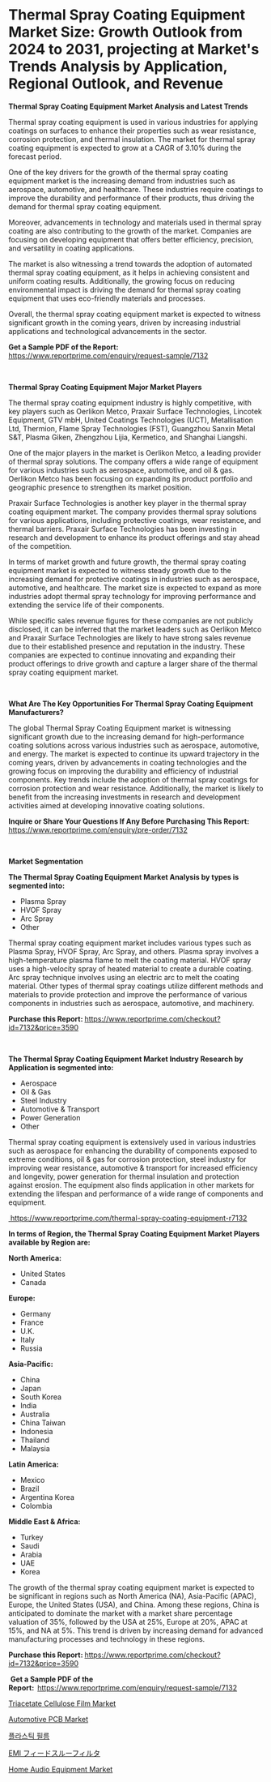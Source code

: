 <p><h1>Thermal Spray Coating Equipment Market Size: Growth Outlook from 2024 to 2031, projecting at Market's Trends Analysis by Application, Regional Outlook, and Revenue</h1></p><p><strong>Thermal Spray Coating Equipment Market Analysis and Latest Trends</strong></p>
<p><p>Thermal spray coating equipment is used in various industries for applying coatings on surfaces to enhance their properties such as wear resistance, corrosion protection, and thermal insulation. The market for thermal spray coating equipment is expected to grow at a CAGR of 3.10% during the forecast period. </p><p>One of the key drivers for the growth of the thermal spray coating equipment market is the increasing demand from industries such as aerospace, automotive, and healthcare. These industries require coatings to improve the durability and performance of their products, thus driving the demand for thermal spray coating equipment. </p><p>Moreover, advancements in technology and materials used in thermal spray coating are also contributing to the growth of the market. Companies are focusing on developing equipment that offers better efficiency, precision, and versatility in coating applications. </p><p>The market is also witnessing a trend towards the adoption of automated thermal spray coating equipment, as it helps in achieving consistent and uniform coating results. Additionally, the growing focus on reducing environmental impact is driving the demand for thermal spray coating equipment that uses eco-friendly materials and processes. </p><p>Overall, the thermal spray coating equipment market is expected to witness significant growth in the coming years, driven by increasing industrial applications and technological advancements in the sector.</p></p>
<p><strong>Get a Sample PDF of the Report:&nbsp;</strong> <a href="https://www.reportprime.com/enquiry/request-sample/7132">https://www.reportprime.com/enquiry/request-sample/7132</a></p>
<p>&nbsp;</p>
<p><strong>Thermal Spray Coating Equipment Major Market Players</strong></p>
<p><p>The thermal spray coating equipment industry is highly competitive, with key players such as Oerlikon Metco, Praxair Surface Technologies, Lincotek Equipment, GTV mbH, United Coatings Technologies (UCT), Metallisation Ltd, Thermion, Flame Spray Technologies (FST), Guangzhou Sanxin Metal S&T, Plasma Giken, Zhengzhou Lijia, Kermetico, and Shanghai Liangshi. </p><p>One of the major players in the market is Oerlikon Metco, a leading provider of thermal spray solutions. The company offers a wide range of equipment for various industries such as aerospace, automotive, and oil & gas. Oerlikon Metco has been focusing on expanding its product portfolio and geographic presence to strengthen its market position. </p><p>Praxair Surface Technologies is another key player in the thermal spray coating equipment market. The company provides thermal spray solutions for various applications, including protective coatings, wear resistance, and thermal barriers. Praxair Surface Technologies has been investing in research and development to enhance its product offerings and stay ahead of the competition.</p><p>In terms of market growth and future growth, the thermal spray coating equipment market is expected to witness steady growth due to the increasing demand for protective coatings in industries such as aerospace, automotive, and healthcare. The market size is expected to expand as more industries adopt thermal spray technology for improving performance and extending the service life of their components.</p><p>While specific sales revenue figures for these companies are not publicly disclosed, it can be inferred that the market leaders such as Oerlikon Metco and Praxair Surface Technologies are likely to have strong sales revenue due to their established presence and reputation in the industry. These companies are expected to continue innovating and expanding their product offerings to drive growth and capture a larger share of the thermal spray coating equipment market.</p></p>
<p>&nbsp;</p>
<p><strong>What Are The Key Opportunities For Thermal Spray Coating Equipment Manufacturers?</strong></p>
<p><p>The global Thermal Spray Coating Equipment market is witnessing significant growth due to the increasing demand for high-performance coating solutions across various industries such as aerospace, automotive, and energy. The market is expected to continue its upward trajectory in the coming years, driven by advancements in coating technologies and the growing focus on improving the durability and efficiency of industrial components. Key trends include the adoption of thermal spray coatings for corrosion protection and wear resistance. Additionally, the market is likely to benefit from the increasing investments in research and development activities aimed at developing innovative coating solutions.</p></p>
<p><strong>Inquire or Share Your Questions If Any Before Purchasing This Report:</strong> <a href="https://www.reportprime.com/enquiry/pre-order/7132">https://www.reportprime.com/enquiry/pre-order/7132</a></p>
<p>&nbsp;</p>
<p><strong>Market Segmentation</strong></p>
<p><strong>The Thermal Spray Coating Equipment Market Analysis by types is segmented into:</strong></p>
<p><ul><li>Plasma Spray</li><li>HVOF Spray</li><li>Arc Spray</li><li>Other</li></ul></p>
<p><p>Thermal spray coating equipment market includes various types such as Plasma Spray, HVOF Spray, Arc Spray, and others. Plasma spray involves a high-temperature plasma flame to melt the coating material. HVOF spray uses a high-velocity spray of heated material to create a durable coating. Arc spray technique involves using an electric arc to melt the coating material. Other types of thermal spray coatings utilize different methods and materials to provide protection and improve the performance of various components in industries such as aerospace, automotive, and machinery.</p></p>
<p><strong>Purchase this Report:&nbsp;</strong><a href="https://www.reportprime.com/checkout?id=7132&price=3590">https://www.reportprime.com/checkout?id=7132&price=3590</a></p>
<p>&nbsp;</p>
<p><strong>The Thermal Spray Coating Equipment Market Industry Research by Application is segmented into:</strong></p>
<p><ul><li>Aerospace</li><li>Oil & Gas</li><li>Steel Industry</li><li>Automotive & Transport</li><li>Power Generation</li><li>Other</li></ul></p>
<p><p>Thermal spray coating equipment is extensively used in various industries such as aerospace for enhancing the durability of components exposed to extreme conditions, oil & gas for corrosion protection, steel industry for improving wear resistance, automotive & transport for increased efficiency and longevity, power generation for thermal insulation and protection against erosion. The equipment also finds application in other markets for extending the lifespan and performance of a wide range of components and equipment.</p></p>
<p><a href="https://www.reportprime.com/thermal-spray-coating-equipment-r7132">&nbsp;https://www.reportprime.com/thermal-spray-coating-equipment-r7132</a></p>
<p><strong>In terms of Region, the Thermal Spray Coating Equipment Market Players available by Region are:</strong></p>
<p>
    <p> <strong> North America: </strong>
        <ul>
            <li>United States</li>
            <li>Canada</li>
        </ul>
        </p> 
    <p> <strong> Europe: </strong>
        <ul>
            <li>Germany</li>
            <li>France</li>
            <li>U.K.</li>
            <li>Italy</li>
            <li>Russia</li>
        </ul>
        </p> 
    <p> <strong> Asia-Pacific: </strong>
        <ul>
            <li>China</li>
            <li>Japan</li>
            <li>South Korea</li>
            <li>India</li>
            <li>Australia</li>
            <li>China Taiwan</li>
            <li>Indonesia</li>
            <li>Thailand</li>
            <li>Malaysia</li>
        </ul>
        </p> 
    <p> <strong> Latin America: </strong>
        <ul>
            <li>Mexico</li>
            <li>Brazil</li>
            <li>Argentina Korea</li>
            <li>Colombia</li>
        </ul>
        </p> 
    <p> <strong> Middle East & Africa: </strong>
        <ul>
            <li>Turkey</li>
            <li>Saudi</li>
            <li>Arabia</li>
            <li>UAE</li>
            <li>Korea</li>
        </ul>
    </p>
    </p>
<p><p>The growth of the thermal spray coating equipment market is expected to be significant in regions such as North America (NA), Asia-Pacific (APAC), Europe, the United States (USA), and China. Among these regions, China is anticipated to dominate the market with a market share percentage valuation of 35%, followed by the USA at 25%, Europe at 20%, APAC at 15%, and NA at 5%. This trend is driven by increasing demand for advanced manufacturing processes and technology in these regions.</p></p>
<p><strong>Purchase this Report: </strong><a href="https://www.reportprime.com/checkout?id=7132&price=3590">https://www.reportprime.com/checkout?id=7132&price=3590</a></p>
<p>&nbsp;<strong>Get a Sample PDF of the Report:&nbsp;&nbsp;</strong><a href="https://www.reportprime.com/enquiry/request-sample/7132">https://www.reportprime.com/enquiry/request-sample/7132</a></p>
<p><strong></strong></p>
<p><p><a href="https://issuu.com/reportprime-2/docs/triacetate-cellulose-film-market-size-2030.pptx">Triacetate Cellulose Film Market</a></p><p><a href="https://www.linkedin.com/pulse/automotive-pcb-market-size-2024-2031-global-industrial-analysis-mjtnf?trackingId=%2BQpJ0t%2B5o5pCdsgRskwvVQ%3D%3D">Automotive PCB Market</a></p><p><a href="https://github.com/vsckjg50460/Market-Research-Report-List-1/blob/main/274593019498.md">플라스틱 필름</a></p><p><a href="https://github.com/lrlmopnhwd79300/Market-Research-Report-List-1/blob/main/929465720973.md">EMI フィードスルーフィルタ</a></p><p><a href="https://github.com/Hazelklievgspy6vdcsmu106w/Market-Research-Report-List-2/blob/main/home-audio-equipment-market.md">Home Audio Equipment Market</a></p></p>